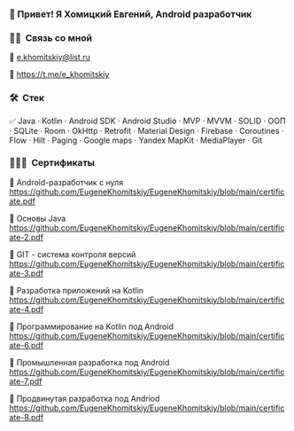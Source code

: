 
### 👋 Привет! Я Хомицкий Евгений, Android разработчик


### 🤝🏻 &nbsp;Связь со мной

📧 e.khomitskiy@list.ru

📲 https://t.me/e_khomitskiy


### 🛠 &nbsp;Стек

✅ Java · Kotlin · Android SDK · Android Studio · MVP · MVVM · SOLID · ООП · SQLite · Room · OkHttp · Retrofit · Material Design · Firebase · Coroutines · Flow · Hilt · Paging · Google maps · Yandex MapKit · MediaPlayer · Git


### 👨🏻‍🎓 &nbsp;Cертификаты

📄 Android-разработчик с нуля https://github.com/EugeneKhomitskiy/EugeneKhomitskiy/blob/main/certificate.pdf

📄 Основы Java https://github.com/EugeneKhomitskiy/EugeneKhomitskiy/blob/main/certificate-2.pdf

📄 GIT - система контроля версий https://github.com/EugeneKhomitskiy/EugeneKhomitskiy/blob/main/certificate-3.pdf

📄 Разработка приложений на Kotlin https://github.com/EugeneKhomitskiy/EugeneKhomitskiy/blob/main/certificate-4.pdf

📄 Программирование на Kotlin под Android https://github.com/EugeneKhomitskiy/EugeneKhomitskiy/blob/main/certificate-6.pdf

📄 Промышленная разработка под Android https://github.com/EugeneKhomitskiy/EugeneKhomitskiy/blob/main/certificate-7.pdf

📄 Продвинутая разработка под Andriod https://github.com/EugeneKhomitskiy/EugeneKhomitskiy/blob/main/certificate-8.pdf

